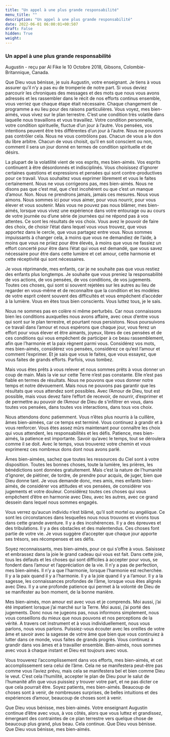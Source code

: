 ```yaml
---
title: "Un appel à une plus grande responsabilité"
menu_title: ""
description: "Un appel à une plus grande responsabilité"
date: 2022-06-01 06:00:01+00:507
draft: False
hidden: True
weight:
---
```

### Un appel à une plus grande responsabilité

Augustin - reçu par Al Fike le 10 Octobre 2018, Gibsons, Colombie-Britannique, Canada.

Que Dieu vous bénisse, je suis Augustin, votre enseignant. Je tiens à vous assurer qu’il n’y a pas eu de tromperie de notre part. Si vous deviez parcourir les chroniques des messages et des mots que nous vous avons adressés et les rassembler dans le récit de nos efforts continus ensemble, vous verriez que chaque étape était nécessaire. Chaque changement de programme a eu lieu pour des raisons particulières. Vous voyez, mes bien-aimés, vous vivez sur le plan terrestre. C’est une condition très volatile dans laquelle nous travaillons et vous travaillez. Votre condition personnelle, votre condition spirituelle, fluctue d’un jour à l’autre. Vos pensées, vos intentions peuvent être très différentes d’un jour à l’autre. Nous ne pouvons pas contrôler cela. Nous ne vous contrôlons pas. Chacun de vous a le don du libre arbitre. Chacun de vous choisit, qu’il en soit conscient ou non, comment il sera un jour donné en termes de condition spirituelle et de désirs.

La plupart de la volatilité vient de vos esprits, mes bien-aimés. Vos esprits continuent à être désordonnés et indisciplinés. Vous choisissez d’ignorer certaines questions et expressions et pensées qui sont contre-productives pour ce travail. Vous souhaitez vous exprimer librement et vous le faites certainement. Nous ne vous corrigeons pas, mes bien-aimés. Nous ne disons pas que c’est mal, que c’est incohérent ou que c’est un manque d’amour. Non. Nous ne prendrons jamais, jamais ces mesures. Nous vous aimons. Nous sommes ici pour vous aimer, pour vous nourrir, pour vous élever et vous soutenir. Mais vous ne pouvez pas nous blâmer, mes bien-aimés, lorsque vous vivez une expérience dans votre entourage ou au cours de votre journée ou d’une série de journées qui ne répond pas à vos attentes. Ce sont les résultats de vos choix. Vous avez le pouvoir de faire des choix, de choisir l’état dans lequel vous vous trouvez, que vous apportez dans le cercle, que vous partagez entre vous. Nous sommes impuissants à changer cela, à moins que vous ne demandiez de l’aide, à moins que vous ne priiez pour être élevés, à moins que vous ne fassiez un effort concerté pour être dans l’état qui vous est demandé, que vous savez nécessaire pour être dans cette lumière et cet amour, cette harmonie et cette réceptivité qui sont nécessaires.

Je vous réprimande, mes enfants, car je ne souhaite pas que vous restiez des enfants plus longtemps. Je souhaite que vous preniez la responsabilité de vos actions, de vos pensées, de vos conditions, de vos jugements. Toutes ces choses, qui sont si souvent rejetées sur les autres au lieu de regarder en vous-même et de reconnaître que la condition et les modèles de votre esprit créent souvent des difficultés et vous empêchent d’accéder à la lumière. Vous en êtes tous bien conscients. Vous luttez tous, je le sais.

Nous ne sommes pas en colère ni même perturbés. Car nous connaissons bien les conditions auxquelles nous avons affaire, avec ceux d’entre vous qui sont sur le plan terrestre, et pourtant nous persistons. Nous poursuivons ce travail dans l’amour et nous espérons que chaque jour, vous ferez un effort pour vous élever et être aimants, joyeux, libres de ces pensées et de ces conditions qui vous empêchent de participer à ce beau rassemblement, afin que l’harmonie et la paix règnent parmi vous. Considérez vos mots, mes bien-aimés, considérez vos pensées, considérez ce qu’est l’amour et comment l’exprimer. Et je sais que vous le faites, que vous essayez, que vous faites de grands efforts. Parfois, vous tombez.

Mais vous êtes prêts à vous relever et nous sommes prêts à vous donner un coup de main. Mais la vie sur cette Terre n’est pas constante. Elle n’est pas fiable en termes de résultats. Nous ne pouvons que vous donner notre temps et notre dévouement. Mais nous ne pouvons pas garantir que les résultats que vous attendez sont possibles. Avec l’Amour de Dieu, tout est possible, mais vous devez faire l’effort de recevoir, de nourrir, d’exprimer et de permettre au pouvoir de l’Amour de Dieu de s’infiltrer en vous, dans toutes vos pensées, dans toutes vos interactions, dans tous vos choix.

Nous attendons donc patiemment. Vous n’êtes plus nourris à la cuillère, âmes bien-aimées, car ce temps est terminé. Vous continuez à grandir et à vous renforcer. Vous êtes assez mûrs maintenant pour connaître les choix qui vous attendent, les responsabilités et les défis. Patience, mes bien-aimés, la patience est importante. Savoir qu’avec le temps, tout se déroulera comme il se doit. Avec le temps, vous trouverez votre chemin et vous exprimerez ces nombreux dons dont nous avons parlé.

Âmes bien-aimées, sachez que toutes les ressources du Ciel sont à votre disposition. Toutes les bonnes choses, toute la lumière, les prières, les bénédictions sont données gratuitement. Mais c’est la nature de l’humanité d’ignorer, de piétiner, de tordre, de prendre pour acquis, de juger, bien que Dieu donne tant. Je vous demande donc, mes amis, mes enfants bien-aimés, de considérer vos attitudes et vos pensées, de considérer vos jugements et votre douleur. Considérez toutes ces choses qui vous empêchent d’être en harmonie avec Dieu, avec les autres, avec ce grand dessein dans lequel nous sommes engagés.

Vous verrez qu’aucun individu n’est blâmé, qu’il soit mortel ou angélique. Ce sont les circonstances dans lesquelles nous nous trouvons et vivons tous dans cette grande aventure. Il y a des incohérences. Il y a des épreuves et des tribulations. Il y a des obstacles et des malentendus. Ces choses font partie de votre vie. Je vous suggère d’accepter que chaque jour apporte ses trésors, ses récompenses et ses défis.

Soyez reconnaissants, mes bien-aimés, pour ce qui s’offre à vous. Saisissez et embrassez dans la joie le grand cadeau qui vous est fait. Dans cette joie, tous les défauts et les choses qui sont difficiles à accepter pour vous, se fondent dans l’amour et l’appréciation de la vie. Il n’y a pas de perfection, mes bien-aimés. Il n’y a que l’harmonie, lorsque l’harmonie est recherchée. Il y a la paix quand il y a l’harmonie. Il y a la joie quand il y a l’amour. Il y a la sagesse, les connaissances profondes de l’âme, lorsque vous êtes alignés avec Dieu. Il y a une profonde patience qui permet à la volonté de Dieu de se manifester au bon moment, de la bonne manière.

Mes bien-aimés, mon amour est avec vous et je comprends. Moi aussi, j’ai été impatient lorsque j’ai marché sur la Terre. Moi aussi, j’ai porté des jugements. Donc nous ne jugeons pas, nous informons simplement, nous vous conseillons du mieux que nous pouvons et nos perceptions de la vérité. A travers cet instrument et à vous individuellement, nous vous parlons, nous vous parlons. Puissiez-vous écouter avec les oreilles de votre âme et savoir avec la sagesse de votre âme que bien que vous continuiez à lutter dans ce monde, vous faites de grands progrès. Vous continuez à grandir dans vos âmes et à travailler ensemble. Bien-aimés, nous sommes avec vous à chaque instant et Dieu est toujours avec vous.

Vous trouverez l’accomplissement dans vos efforts, mes bien-aimés, et cet accomplissement sera celui de l’âme. Cela ne se manifestera peut-être pas comme vous l’aviez prévu, mais cela se manifestera bel et bien comme Dieu le veut. C’est cela l’humilité, accepter le plan de Dieu pour le salut de l’humanité afin que vous puissiez y trouver votre part, et ne pas dicter ce que cela pourrait être. Soyez patients, mes bien-aimés. Beaucoup de choses sont à venir, de nombreuses surprises, de belles intuitions et des expériences d’amour, beaucoup de choses sont à venir.

Que Dieu vous bénisse, mes bien-aimés. Votre enseignant Augustin continue d’être avec vous, à vos côtés, alors que vous luttez et grandissez, émergeant des contraintes de ce plan terrestre vers quelque chose de beaucoup plus grand, plus beau. Cela continue. Que Dieu vous bénisse. Que Dieu vous bénisse, mes bien-aimés.
